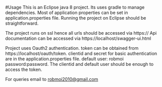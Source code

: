 #Usage
This is an Eclipse java 8 project. Its uses gradle to manage dependencies.
Most of application properties can be set in application.properties file. Running the project on
Eclipse should be straightforward.

The project runs on ssl hence all urls should be accessed via https://
Api documentation can be accessed via https://localhost/swagger-ui.html

Project uses Oauth2 authentication. token can be obtained from https://localhost/oauth/token.
clientid and secret for basic authentication are in the application.properties file. default user:
robmoi password:password. The clientid and default user should be enough to access the token.

For queries email to robmoi2010@gmail.com